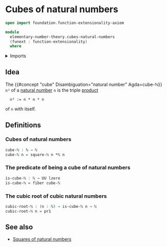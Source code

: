 # Cubes of natural numbers

```agda
open import foundation.function-extensionality-axiom

module
  elementary-number-theory.cubes-natural-numbers
  (funext : function-extensionality)
  where
```

<details><summary>Imports</summary>

```agda
open import elementary-number-theory.multiplication-natural-numbers
open import elementary-number-theory.natural-numbers
open import elementary-number-theory.squares-natural-numbers funext

open import foundation.dependent-pair-types
open import foundation.fibers-of-maps funext
open import foundation.universe-levels
```

</details>

## Idea

The {{#concept "cube" Disambiguation="natural number" Agda=cube-ℕ}} `n³` of a
[natural number](elementary-number-theory.natural-numbers.md) `n` is the triple
[product](elementary-number-theory.multiplication-natural-numbers.md)

```text
  n³ := n * n * n
```

of `n` with itself.

## Definitions

### Cubes of natural numbers

```agda
cube-ℕ : ℕ → ℕ
cube-ℕ n = square-ℕ n *ℕ n
```

### The predicate of being a cube of natural numbers

```agda
is-cube-ℕ : ℕ → UU lzero
is-cube-ℕ = fiber cube-ℕ
```

### The cubic root of cubic natural numbers

```agda
cubic-root-ℕ : (n : ℕ) → is-cube-ℕ n → ℕ
cubic-root-ℕ n = pr1
```

## See also

- [Squares of natural numbers](elementary-number-theory.squares-natural-numbers.md)
